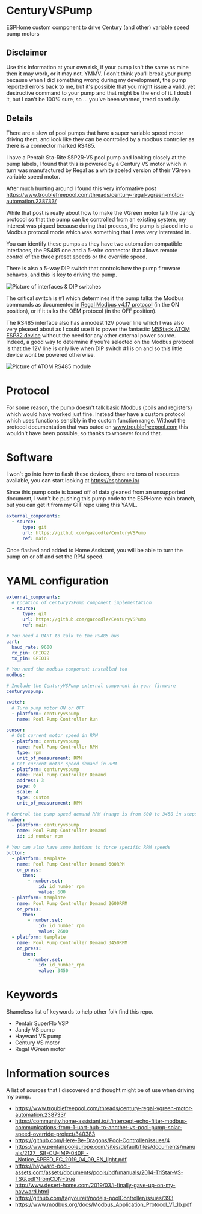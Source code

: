 # CenturyVSPump

ESPHome custom component to drive Century (and other) variable speed pump motors

## Disclaimer

Use this information at your own risk, if your pump isn't the same as mine then it may work, or it may not. YMMV. I don't think you'll break your pump because when I did something wrong during my development, the pump reported errors back to me, but it's possible that you might issue a valid, yet destructive command to your pump and that might be the end of it. I doubt it, but I can't be 100% sure, so ... you've been warned, tread carefully.

## Details

There are a slew of pool pumps that have a super variable speed motor driving them, and look like they can be controlled by a modbus controller as there is a connector marked RS485.

I have a Pentair Sta-Rite S5P2R-VS pool pump and looking closely at the pump labels, I found that this is powered by a Century VS motor which in turn was manufactured by Regal as a whitelabeled version of their VGreen variable speed motor.

After much hunting around I found this very informative post https://www.troublefreepool.com/threads/century-regal-vgreen-motor-automation.238733/

While that post is really about how to make the VGreen motor talk the Jandy protocol so that the pump can be controlled from an existing system, my interest was piqued because during that process, the pump is placed into a Modbus protocol mode which was something that I was very interested in.

You can identify these pumps as they have two automation compatible interfaces, the RS485 one and a 5-wire connector that allows remote control of the three preset speeds or the override speed.

There is also a 5-way DIP switch that controls how the pump firmware behaves, and this is key to driving the pump.

![Picture of interfaces & DIP switches](images/Automation-Interfaces.PNG)

The critical switch is #1 which determines if the pump talks the Modbus commands as documented in [Regal Modbus v4.17 protocol](https://github.com/gazoodle/CenturyVSPump/blob/main/docs/Gen3%20EPC%20Modbus%20Communication%20Protocol%20_Rev4.17.pdf) (in the ON position), or if it talks the OEM protocol (in the OFF position).

The RS485 interface also has a modest 12V power line which I was also very pleased about as I could use it to power the fantastic [M5Stack ATOM ESP32 device](https://shop.m5stack.com/products/atom-rs485-kit?_pos=2&_sid=36efb1489&_ss=r) without the need for any other external power source. Indeed, a good way to determine if you're selected on the Modbus protocol is that the 12V line is only live when DIP switch #1 is on and so this little device wont be powered otherwise.

![Picture of ATOM RS485 module](images/Atom-RS485.png)

# Protocol

For some reason, the pump doesn't talk basic Modbus (coils and registers) which would have worked just fine. Instead they have a custom protocol which uses functions sensibly in the custom function range. Without the protocol documentation that was outed on www.troublefreepool.com this wouldn't have been possible, so thanks to whoever found that.

# Software

I won't go into how to flash these devices, there are tons of resources available, you can start looking at https://esphome.io/

Since this pump code is based off of data gleaned from an unsupported document, I won't be pushing this pump code to the ESPHome main branch, but you can get it from my GIT repo using this YAML.

```yaml
external_components:
  - source:
      type: git
      url: https://github.com/gazoodle/CenturyVSPump
      ref: main
```

Once flashed and added to Home Assistant, you will be able to turn the pump on or off and set the RPM speed.

# YAML configuration

```yaml
external_components:
  # Location of CenturyVSPump component implementation
  - source:
      type: git
      url: https://github.com/gazoodle/CenturyVSPump
      ref: main

# You need a UART to talk to the RS485 bus
uart:
  baud_rate: 9600
  rx_pin: GPIO22
  tx_pin: GPIO19

# You need the modbus component installed too
modbus:

# Include the CenturyVSPump external component in your firmware
centuryvspump:

switch:
  # Turn pump motor ON or OFF
  - platform: centuryvspump
    name: Pool Pump Controller Run

sensor:
  # Get current motor speed in RPM
  - platform: centuryvspump
    name: Pool Pump Controller RPM
    type: rpm
    unit_of_measurement: RPM
  # Get current motor speed demand in RPM
  - platform: centuryvspump
    name: Pool Pump Controller Demand
    address: 3
    page: 0
    scale: 4
    type: custom
    unit_of_measurement: RPM

# Control the pump speed demand RPM (range is from 600 to 3450 in steps of 50)
number:
  - platform: centuryvspump
    name: Pool Pump Controller Demand
    id: id_number_rpm

# You can also have some buttons to force specific RPM speeds
button:
  - platform: template
    name: Pool Pump Controller Demand 600RPM
    on_press:
      then:
        - number.set:
            id: id_number_rpm
            value: 600
  - platform: template
    name: Pool Pump Controller Demand 2600RPM
    on_press:
      then:
        - number.set:
            id: id_number_rpm
            value: 2600
  - platform: template
    name: Pool Pump Controller Demand 3450RPM
    on_press:
      then:
        - number.set:
            id: id_number_rpm
            value: 3450
```

# Keywords

Shameless list of keywords to help other folk find this repo.

- Pentair SuperFlo VSP
- Jandy VS pump
- Hayward VS pump
- Century VS motor
- Regal VGreen motor

# Information sources

A list of sources that I discovered and thought might be of use when driving my pump.

- https://www.troublefreepool.com/threads/century-regal-vgreen-motor-automation.238733/
- https://community.home-assistant.io/t/intercept-echo-filter-modbus-communications-from-1-uart-hub-to-another-vs-pool-pump-solar-speed-override-project/340383
- https://github.com/Here-Be-Dragons/Pool-Controller/issues/4
- https://www.pentairpooleurope.com/sites/default/files/documents/manuals/2137__SB-CU-IMP-040F_-_Notice_SPEED_FC_2019_04_09_EN_light.pdf
- https://hayward-pool-assets.com/assets/documents/pools/pdf/manuals/2014-TriStar-VS-TSG.pdf?fromCDN=true
- http://www.desert-home.com/2019/03/i-finally-gave-up-on-my-hayward.html
- https://github.com/tagyoureit/nodejs-poolController/issues/393
- https://www.modbus.org/docs/Modbus_Application_Protocol_V1_1b.pdf

```

```

